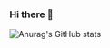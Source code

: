 ### Hi there 👋
<!-- [![Anurag's GitHub stats](https://github-readme-stats.vercel.app/api?username=Vitalii-crypto)](https://github.com/anuraghazra/github-readme-stats) -->
![Anurag's GitHub stats](https://github-readme-stats.vercel.app/api?username=Vitalii-crypto&count_private=true)
<!--
**Vitalii-crypto/Vitalii-crypto** is a ✨ _special_ ✨ repository because its `README.md` (this file) appears on your GitHub profile.

Here are some ideas to get you started:

- 🔭 I’m currently working on ...
- 🌱 I’m currently learning ...
- 👯 I’m looking to collaborate on ...
- 🤔 I’m looking for help with ...
- 💬 Ask me about ...
- 📫 How to reach me: ...
- 😄 Pronouns: ...
- ⚡ Fun fact: ...
-->
